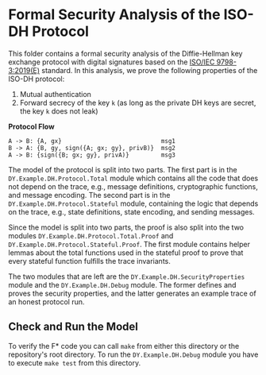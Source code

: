 # Formal Security Analysis of the ISO-DH Protocol

This folder contains a formal security analysis
of the Diffie-Hellman key exchange protocol with 
digital signatures based on the [ISO/IEC 9798-3:2019(E)](https://www.iso.org/standard/67115.html) 
standard. In this analysis, we prove the following 
properties of the ISO-DH protocol:

1. Mutual authentication
2. Forward secrecy of the key ``k`` 
  (as long as the private DH keys are secret, 
  the key ``k`` does not leak)

**Protocol Flow**

```
A -> B: {A, gx}                            msg1
B -> A: {B, gy, sign({A; gx; gy}, privB)}  msg2
A -> B: {sign({B; gx; gy}, privA)}         msg3
```

The model of the protocol is split into two
parts. The first part is in the ``DY.Example.DH.Protocol.Total``
module which contains all the code that does
not depend on the trace, e.g., message definitions,
cryptographic functions, and message encoding.
The second part is in the ``DY.Example.DH.Protocol.Stateful`` 
module, containing the logic that depends on the
trace, e.g., state definitions, state encoding, and sending messages.

Since the model is split into two parts, the proof is also
split into the two modules ``DY.Example.DH.Protocol.Total.Proof``
and ``DY.Example.DH.Protocol.Stateful.Proof``. The first
module contains helper lemmas about the total functions 
used in the stateful proof to prove that every
stateful function fulfills the trace invariants.

The two modules that are left are the ``DY.Example.DH.SecurityProperties``
module and the ``DY.Example.DH.Debug`` module. The former
defines and proves the security properties, and the latter generates 
an example trace of an honest protocol run.

## Check and Run the Model
To verify the F* code you can call ``make`` from either this 
directory or the repository's root directory.
To run the ``DY.Example.DH.Debug`` module you have to
execute ``make test`` from this directory.
